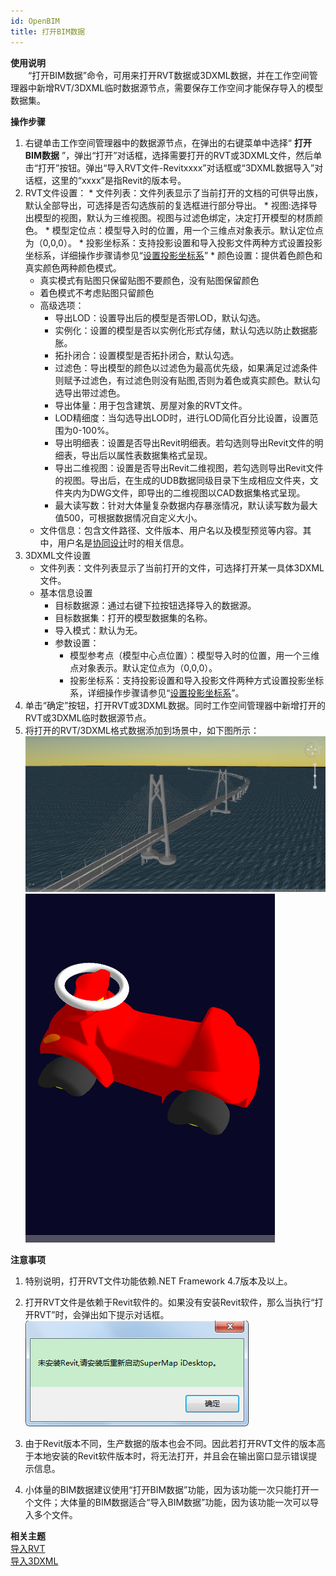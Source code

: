 ```yaml
---
id: OpenBIM
title: 打开BIM数据
---
```

**使用说明**  
　　“打开BIM数据”命令，可用来打开RVT数据或3DXML数据，并在工作空间管理器中新增RVT/3DXML临时数据源节点，需要保存工作空间才能保存导入的模型数据集。

**操作步骤**

  1. 右键单击工作空间管理器中的数据源节点，在弹出的右键菜单中选择“ **打开BIM数据** ”，弹出“打开”对话框，选择需要打开的RVT或3DXML文件，然后单击“打开”按钮。弹出“导入RVT文件-Revitxxxx”对话框或“3DXML数据导入”对话框，这里的“xxxx”是指Revit的版本号。
  2. RVT文件设置：
    * 文件列表：文件列表显示了当前打开的文档的可供导出族，默认全部导出，可选择是否勾选族前的复选框进行部分导出。
    * 视图:选择导出模型的视图，默认为三维视图。视图与过滤色绑定，决定打开模型的材质颜色。
    * 模型定位点：模型导入时的位置，用一个三维点对象表示。默认定位点为（0,0,0）。 
    * 投影坐标系：支持投影设置和导入投影文件两种方式设置投影坐标系，详细操作步骤请参见“[设置投影坐标系](../../DataProcessing/Projection/PrjCoordSysDia)”
    * 颜色设置：提供着色颜色和真实颜色两种颜色模式。 
      * 真实模式有贴图只保留贴图不要颜色，没有贴图保留颜色
      * 着色模式不考虑贴图只留颜色
      * 高级选项： 
        * 导出LOD：设置导出后的模型是否带LOD，默认勾选。
        * 实例化：设置的模型是否以实例化形式存储，默认勾选以防止数据膨胀。
        * 拓扑闭合：设置模型是否拓扑闭合，默认勾选。
        * 过滤色：导出模型的颜色以过滤色为最高优先级，如果满足过滤条件则赋予过滤色，有过滤色则没有贴图,否则为着色或真实颜色。默认勾选导出带过滤色。
        * 导出体量：用于包含建筑、房屋对象的RVT文件。
        * LOD精细度：当勾选导出LOD时，进行LOD简化百分比设置，设置范围为0-100%。
        * 导出明细表：设置是否导出Revit明细表。若勾选则导出Revit文件的明细表，导出后以属性表数据集格式呈现。
        * 导出二维视图：设置是否导出Revit二维视图，若勾选则导出Revit文件的视图。导出后，在生成的UDB数据同级目录下生成相应文件夹，文件夹内为DWG文件，即导出的二维视图以CAD数据集格式呈现。
        * 最大读写数：针对大体量复杂数据内存暴涨情况，默认读写数为最大值500，可根据数据情况自定义大小。
      * 文件信息：包含文件路径、文件版本、用户名以及模型预览等内容。其中，用户名是[协同设计](../3DDesigner/CollaborativeDesign/CollaborativeDesignDia)时的相关信息。
  3. 3DXML文件设置
     * 文件列表：文件列表显示了当前打开的文件，可选择打开某一具体3DXML文件。
     * 基本信息设置
       * 目标数据源：通过右键下拉按钮选择导入的数据源。
       * 目标数据集：打开的模型数据集的名称。
       * 导入模式：默认为无。
       * 参数设置：
         * 模型参考点（模型中心点位置）：模型导入时的位置，用一个三维点对象表示。默认定位点为（0,0,0）。 
         * 投影坐标系：支持投影设置和导入投影文件两种方式设置投影坐标系，详细操作步骤请参见“[设置投影坐标系](../../DataProcessing/Projection/PrjCoordSysDia  )”。
  4. 单击“确定”按钮，打开RVT或3DXML数据。同时工作空间管理器中新增打开的RVT或3DXML临时数据源节点。
  5. 将打开的RVT/3DXML格式数据添加到场景中，如下图所示：   
![图：场景加载RVT格式数据效果](../3DTools/img/RVT_Result.png)   
![图：场景加载3DXML格式数据效果](../3DTools/img/Open3DXML.png)  

**注意事项**

  1. 特别说明，打开RVT文件功能依赖.NET Framework 4.7版本及以上。
  2. 打开RVT文件是依赖于Revit软件的。如果没有安装Revit软件，那么当执行“打开RVT”时，会弹出如下提示对话框。  
![](img/BIMAlertDialog.png)    

  3. 由于Revit版本不同，生产数据的版本也会不同。因此若打开RVT文件的版本高于本地安装的Revit软件版本时，将无法打开，并且会在输出窗口显示错误提示信息。
  4. 小体量的BIM数据建议使用“打开BIM数据”功能，因为该功能一次只能打开一个文件；大体量的BIM数据适合“导入BIM数据”功能，因为该功能一次可以导入多个文件。

**相关主题**  
[导入RVT](ImportRVT)  
[导入3DXML](Import3DXML)

 

